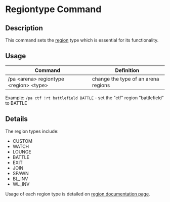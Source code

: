# Regiontype Command

## Description

This command sets the [region](../regions.md) type which is essential for its functionality.

## Usage

Command |  Definition
------------- | -------------
/pa \<arena\> regiontype \<region\> \<type\>   | change the type of an arena regions

Example: `/pa ctf !rt battlefield BATTLE` - set the "ctf" region "battlefield" to BATTLE

## Details

The region types include:

- CUSTOM
- WATCH
- LOUNGE
- BATTLE
- EXIT
- JOIN
- SPAWN
- BL_INV
- WL_INV

Usage of each region type is detailed on [region documentation page](../regions.md#region-types).
